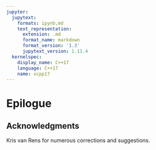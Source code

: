 ```yaml
---
jupyter:
  jupytext:
    formats: ipynb,md
    text_representation:
      extension: .md
      format_name: markdown
      format_version: '1.3'
      jupytext_version: 1.11.4
  kernelspec:
    display_name: C++17
    language: C++17
    name: xcpp17
---
```


# Epilogue

## Acknowledgments

Kris van Rens for numerous corrections and suggestions.

```c++

```
